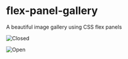 # flex-panel-gallery
A beautiful image gallery using CSS flex panels

![Closed](https://github.com/devinenoise/flex-panel-gallery/blob/main/gallery%20closed.png)

![Open](https://github.com/devinenoise/flex-panel-gallery/blob/main/gallery%20open.png)
